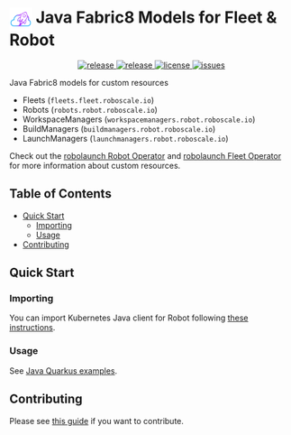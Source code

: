 # <img src="https://raw.githubusercontent.com/robolaunch/trademark/main/logos/svg/rocket.svg" width="40" height="40" align="top"> Java Fabric8 Models for Fleet & Robot

<div align="center">
  <p align="center">
    <a href="https://github.com/robolaunch/robot-client-java-fabric8/releases">
      <img src="https://img.shields.io/badge/Java-11-blue" alt="release">
    </a>
    <a href="https://github.com/robolaunch/robot-client-java-fabric8/releases">
      <img src="https://img.shields.io/github/v/release/robolaunch/robot-client-java-fabric8" alt="release">
    </a>
    <a href="https://github.com/robolaunch/robot-client-java-fabric8/blob/main/LICENSE">
      <img src="https://img.shields.io/github/license/robolaunch/robot-client-java-fabric8" alt="license">
    </a>
    <a href="https://github.com/robolaunch/robot-client-java-fabric8/issues">
      <img src="https://img.shields.io/github/issues/robolaunch/robot-client-java-fabric8" alt="issues">
    </a>
    <!-- <a href="https://github.com/robolaunch/robot-client-java-fabric8/actions">
      <img src="https://github.com/robolaunch/robot-client-java-fabric8/actions/workflows/generate-client.yaml/badge.svg" alt="build">
    </a> -->
  </p>
</div>

Java Fabric8 models for custom resources
- Fleets (`fleets.fleet.roboscale.io`)
- Robots (`robots.robot.roboscale.io`)
- WorkspaceManagers (`workspacemanagers.robot.roboscale.io`)
- BuildManagers (`buildmanagers.robot.roboscale.io`)
- LaunchManagers (`launchmanagers.robot.roboscale.io`)

Check out the [robolaunch Robot Operator](https://github.com/robolaunch/robot-operator) and [robolaunch Fleet Operator](https://github.com/robolaunch/fleet-operator) for more information about custom resources.

## Table of Contents

- [Quick Start](#quick-start)
  - [Importing](#importing)
  - [Usage](#usage)
- [Contributing](#contributing)

## Quick Start

### Importing

You can import Kubernetes Java client for Robot following [these instructions](./docs/importing-client.md).

### Usage

See [Java Quarkus examples](https://github.com/robolaunch/robot-fabric8-quarkus-examples).

## Contributing

Please see [this guide](./CONTRIBUTING.md) if you want to contribute.
